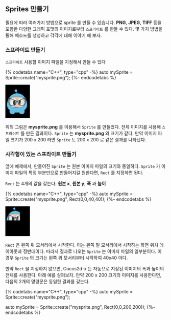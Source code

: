 ## Sprites 만들기
필요에 따라 여러가지 방법으로 sprite 를 만들 수 있습니다. __PNG__, __JPEG__, __TIFF__ 등을 포함한 다양한 그래픽 포맷의 이미지로부터 `스프라이트` 를 만들 수 있다. 몇 가지 방법을 통해 메소드를 생성하고 각각에 대해 이야기 해 보자.

### 스프라이트 만들기
`스프라이트` 사용할 이미지 파일을 지정해서 만들 수 있다

{% codetabs name="C++", type="cpp" -%}
auto mySprite = Sprite::create("mysprite.png");
{%- endcodetabs %}

![](sprites-img/i1.png "")

위의 그림은 __mysprite.png__ 를 이용해서 `Sprite` 를 만들었다. 전체 이미지를 사용해 `스프라이트` 를 만든 결과이다. `Sprite` 는 __mysprite.png__ 와 크기가 같다. 만약 이미지 파일 크기가 200 x 200 라면 `Sprite` 도 200 x 200 로 같은 결과를 나타낸다.

### 사각형이 있는 스프라이트 만들기

앞에 예제에서, 만들어진 `Sprite` 는 원본 이미지 파일의 크기와 동일하다. `Sprite` 가 이미지 파일의 특정 부분만으로 만들어지길 원한다면, `Rect` 를 지정하면 된다.

`Rect` 는 4개의 값을 갖는다: __원본 x__, __원본 y__, __폭__ 과 __높이__

{% codetabs name="C++", type="cpp" -%}
auto mySprite = Sprite::create("mysprite.png", Rect(0,0,40,40));
{%- endcodetabs %}

![](sprites-img/i4.png "")

`Rect` 은 왼쪽 위 모서리에서 시작한다. 이는 왼쪽 밑 모서리에서 시작하는 화면 위치 레이아웃과 정반대이다. 따라서 결과로 나오는 `Sprite` 는 이미지 파일의 일부분이다. 이 경우 `Sprite` 의 크기는 왼쪽 위 모서리부터 시작하여 40x40 이다. 

만약 `Rect` 을 지정하지 않으면, Cocos2d-x 는 자동으로 지정된 이미지의 폭과 높이의 전체를 사용한다. 아래 예를 살펴보자. 만약 200 x 200 크기의 이미지를 사용한다면, 다음의 2개의 명령문은 동일한 결과를 갖는다.

{% codetabs name="C++", type="cpp" -%}
auto mySprite = Sprite::create("mysprite.png");

auto mySprite = Sprite::create("mysprite.png", Rect(0,0,200,200));
{%- endcodetabs %}
